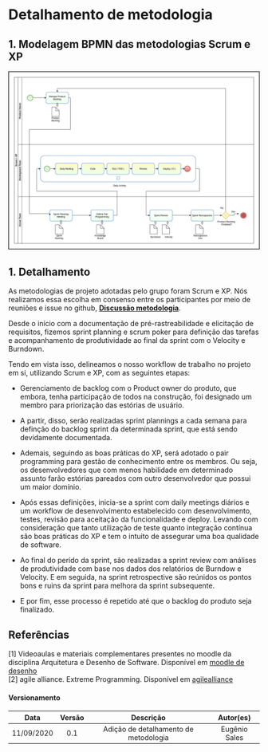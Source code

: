 # Detalhamento de metodologia

## 1. Modelagem BPMN das metodologias Scrum e XP

<!-- <img src="../1.3%20Módulo%20Processos-Metodologias-Abordagens%20(Modelagem%20BPMN)/images/modelagem-bpmn-metodologia-scrum-xp.png" width="1000" /> -->
![Modelagem BPMN](../images/modelagem-bpmn-metodologia-scrum-xp.png)

## 1. Detalhamento

As metodologias de projeto adotadas pelo grupo foram Scrum e XP. Nós realizamos essa escolha em consenso entre os participantes por meio de reuniões e issue no github, <a href="https://github.com/UnBArqDsw/2020.1_G9_WoCo/issues/19">**Discussão metodologia**</a>.

Desde o início com a documentação de pré-rastreabilidade e elicitação de requisitos, fizemos sprint planning e scrum poker para definição das tarefas e acompanhamento de produtividade ao final da sprint com o Velocity e Burndown.

Tendo em vista isso, delineamos o nosso workflow de trabalho no projeto em si, utilizando Scrum e XP, com as seguintes etapas:

* Gerenciamento de backlog com o Product owner do produto, que embora, tenha participação de todos na construção, foi designado um membro para priorização das estórias de usuário.

* A partir, disso, serão realizadas sprint plannings a cada semana para definção do backlog sprint da determinada sprint, que está sendo devidamente documentada.

* Ademais, seguindo as boas práticas do XP, será adotado o pair programming para gestão de conhecimento entre os membros. Ou seja, os desenvolvedores que com menos habilidade em determinado assunto farão estórias pareados com outro desenvolvedor que possui um maior domínio.

* Após essas definições, inicia-se a sprint com daily meetings diários e um workflow de desenvolvimento estabelecido com desenvolvimento, testes, revisão para aceitação da funcionalidade e deploy. Levando com consideração que tanto utilização de teste quanto integração contínua são boas práticas do XP e tem o intuito de assegurar uma boa qualidade de software.

* Ao final do perído da sprint, são realizadas a sprint review com análises de produtividade com base nos dados dos relatórios de Burndow e Velocity. E em seguida, na sprint retrospective são reúnidos os pontos bons e ruins da sprint para melhora da sprint subsequente.

* E por fim, esse processo é repetido até que o backlog do produto seja finalizado.


## Referências

[1] Videoaulas e materiais complementares presentes no moodle da disciplina Arquitetura e Desenho de Software. Disponível em [moodle de desenho](https://aprender3.unb.br/course/view.php?id=158) <br>
[2] agile alliance. Extreme Programming. Disponível em [agilealliance](https://www.agilealliance.org/glossary/xp/#q=~(infinite~false~filters~(postType~(~'post~'aa_book~'aa_event_session~'aa_experience_report~'aa_glossary~'aa_research_paper~'aa_video)~tags~(~'xp))~searchTerm~'~sort~false~sortDirection~'asc~page~1))

#### Versionamento
|   Data   |  Versão  |        Descrição       |          Autor(es)          |
|:--------:|:--------:|:----------------------:|:---------------------------:|
| 11/09/2020|   0.1    | Adição de detalhamento de metodologia |  Eugênio Sales  |

